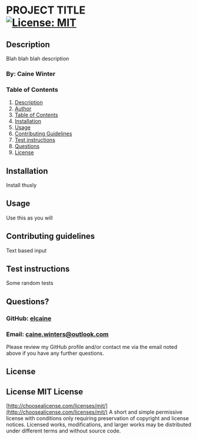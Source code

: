 # PROJECT TITLE &nbsp; &nbsp; &nbsp; &nbsp; &nbsp; &nbsp; &nbsp; &nbsp; &nbsp; &nbsp; &nbsp; &nbsp; [![License: MIT](https://img.shields.io/badge/License-MIT-yellow.svg)](https://opensource.org/licenses/MIT)  
<a id="descr"></a>
## Description
Blah blah blah description
<a id="auth"></a>
### By: Caine Winter
<a id="toc"></a>
### Table of Contents
1.  [Description](#descr)
2.  [Author](#auth)
3.  [Table of Contents](#toc)
4.  [Installation](#install)
5.  [Usage](#use)
6.  [Contributing Guidelines](#contr)
7.  [Test instructions](#test)
8.  [Questions](#quest)
9.  [License](#lic)

<a id="install"></a>
## Installation
Install thusly

<a id="use"></a>
## Usage
Use this as you will

<a id="contr"></a>
## Contributing guidelines
Text based input

<a id="test"></a>
## Test instructions
Some random tests

<a id="quest"></a>
## Questions?
### GitHub: [elcaine](https://github.com/elcaine)
### Email: [caine.winters@outlook.com](mailto:caine.winters@outlook.com)
Please review my GitHub profile and/or contact me via the email noted above if you have any further questions.

<a id="lic"></a>
## License
## License MIT License
  [http://choosealicense.com/licenses/mit/](http://choosealicense.com/licenses/mit/)
  A short and simple permissive license with conditions only requiring preservation of copyright and license notices. Licensed works, modifications, and larger works may be distributed under different terms and without source code.
